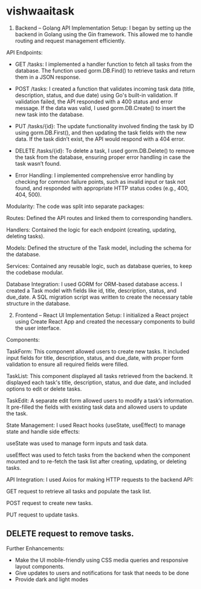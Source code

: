 # vishwaaitask 
1. Backend – Golang API Implementation
Setup: I began by setting up the backend in Golang using the Gin framework. This allowed me to handle routing and request management efficiently.

API Endpoints:

- GET /tasks: I implemented a handler function to fetch all tasks from the database. The function used gorm.DB.Find() to retrieve tasks and return them in a JSON response.

- POST /tasks: I created a function that validates incoming task data (title, description, status, and due date) using Go's built-in validation. If validation failed, the API responded with a 400 status and error message. If the data was valid, I used gorm.DB.Create() to insert the new task into the database.

 -  PUT /tasks/{id}: The update functionality involved finding the task by ID using gorm.DB.First(), and then updating the task fields with the new data. If the task didn’t exist, the API would respond with a 404 error.

- DELETE /tasks/{id}: To delete a task, I used gorm.DB.Delete() to remove the task from the database, ensuring proper error handling in case the task wasn’t found.

- Error Handling: I implemented comprehensive error handling by checking for common failure points, such as invalid input or task not found, and responded with appropriate HTTP status codes (e.g., 400, 404, 500).

Modularity: The code was split into separate packages:

Routes: Defined the API routes and linked them to corresponding handlers.

Handlers: Contained the logic for each endpoint (creating, updating, deleting tasks).

Models: Defined the structure of the Task model, including the schema for the database.

Services: Contained any reusable logic, such as database queries, to keep the codebase modular.

Database Integration: I used GORM for ORM-based database access. I created a Task model with fields like id, title, description, status, and due_date. A SQL migration script was written to create the necessary table structure in the database.

2. Frontend – React UI Implementation
Setup: I initialized a React project using Create React App and created the necessary components to build the user interface.

Components:

TaskForm: This component allowed users to create new tasks. It included input fields for title, description, status, and due_date, with proper form validation to ensure all required fields were filled.

TaskList: This component displayed all tasks retrieved from the backend. It displayed each task's title, description, status, and due date, and included options to edit or delete tasks.

TaskEdit: A separate edit form allowed users to modify a task’s information. It pre-filled the fields with existing task data and allowed users to update the task.

State Management: I used React hooks (useState, useEffect) to manage state and handle side effects:

useState was used to manage form inputs and task data.

useEffect was used to fetch tasks from the backend when the component mounted and to re-fetch the task list after creating, updating, or deleting tasks.

API Integration: I used Axios for making HTTP requests to the backend API:

GET request to retrieve all tasks and populate the task list.

POST request to create new tasks.

PUT request to update tasks.

DELETE request to remove tasks.
--------------------------------------------------------------------------------------------------------------------------------------------------------------------------------------------------------------------------------------------------


Further Enhancements: 

- Make the UI mobile-friendly using CSS media queries and responsive layout components.
- Give updates to users and notifications for task that needs to be done
- Provide dark and light modes 

